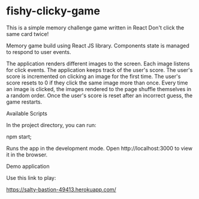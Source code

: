 # fishy-clicky-game

This is a simple memory challenge game written in React
Don't click the same card twice!

Memory game build using React JS library. Components state is managed to respond to user events.

The application renders different images to the screen. Each image listens for click events.
The application keeps track of the user's score. The user's score is incremented on clicking an image for the first time. The user's score resets to 0 if they click the same image more than once.
Every time an image is clicked, the images rendered to the page shuffle themselves in a random order.
Once the user's score is reset after an incorrect guess, the game restarts.

Available Scripts

In the project directory, you can run:

npm start;

Runs the app in the development mode.
Open http://localhost:3000 to view it in the browser.

Demo application

Use this link to play: 

https://salty-bastion-49413.herokuapp.com/


